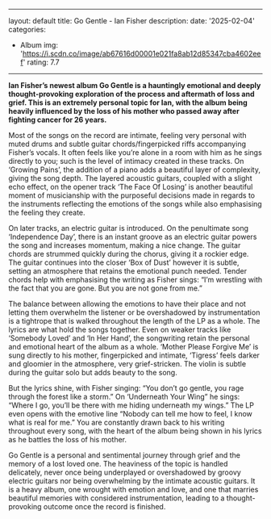 ﻿
---
layout: default
title: Go Gentle - Ian Fisher
description:
date: '2025-02-04'
categories:
  - Album
img: 'https://i.scdn.co/image/ab67616d00001e021fa8ab12d85347cba4602eef'
rating: 7.7
---



**Ian Fisher’s newest album Go Gentle is a hauntingly emotional and deeply thought-provoking exploration of the process and aftermath of loss and grief. This is an extremely personal topic for Ian, with the album being heavily influenced by the loss of his mother who passed away after fighting cancer for 26 years.**

Most of the songs on the record are intimate, feeling very personal with muted drums and subtle guitar chords/fingerpicked riffs accompanying Fisher’s vocals. It often feels like you’re alone in a room with him as he sings directly to you; such is the level of intimacy created in these tracks. On ‘Growing Pains’, the addition of a piano adds a beautiful layer of complexity, giving the song depth. The layered acoustic guitars, coupled with a slight echo effect, on the opener track ‘The Face Of Losing’ is another beautiful moment of musicianship with the purposeful decisions made in regards to the instruments reflecting the emotions of the songs while also emphasising the feeling they create.

On later tracks, an electric guitar is introduced. On the penultimate song ‘Independence Day’, there is an instant groove as an electric guitar powers the song and increases momentum, making a nice change. The guitar chords are strummed quickly during the chorus, giving it a rockier edge. The guitar continues into the closer ‘Box of Dust’ however it is subtle, setting an atmosphere that retains the emotional punch needed. Tender chords help with emphasising the writing as Fisher sings: “I’m wrestling with the fact that you are gone. But you are not gone from me.”

The balance between allowing the emotions to have their place and not letting them overwhelm the listener or be overshadowed by instrumentation is a tightrope that is walked throughout the length of the LP as a whole. The lyrics are what hold the songs together. Even on weaker tracks like ‘Somebody Loved’ and ‘In Her Hand’, the songwriting retain the personal and emotional heart of the album as a whole. ‘Mother Please Forgive Me’ is sung directly to his mother, fingerpicked and intimate, ‘Tigress’ feels darker and gloomier in the atmosphere, very grief-stricken. The violin is subtle during the guitar solo but adds beauty to the song.

But the lyrics shine, with Fisher singing: “You don’t go gentle, you rage through the forest like a storm.” On ‘Underneath Your Wing” he sings: “Where I go, you’ll be there with me hiding underneath my wings.” The LP even opens with the emotive line “Nobody can tell me how to feel, I know what is real for me.” You are constantly drawn back to his writing throughout every song, with the heart of the album being shown in his lyrics as he battles the loss of his mother.

Go Gentle is a personal and sentimental journey through grief and the memory of a lost loved one. The heaviness of the topic is handled delicately, never once being underplayed or overshadowed by groovy electric guitars nor being overwhelming by the intimate acoustic guitars. It is a heavy album, one wrought with emotion and love, and one that marries beautiful memories with considered instrumentation, leading to a thought-provoking outcome once the record is finished.
